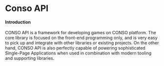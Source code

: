 # Conso API

#### Introduction

CONSO API is a framework for developing games on CONSO platform. The core library is focused on the front-end programming only, and is very easy to pick up and integrate with other libraries or existing projects. On the other hand, CONSO API is also perfectly capable of powering sophisticated Single-Page Applications when used in combination with modern tooling and supporting libraries.


